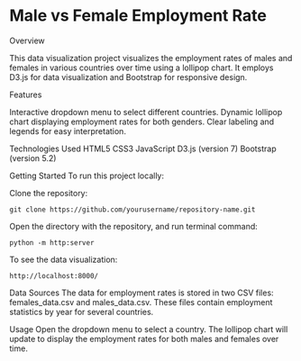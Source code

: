 # Male vs Female Employment Rate

Overview

This data visualization project visualizes the employment rates of males and females in various countries over time using a lollipop chart. It employs D3.js for data visualization and Bootstrap for responsive design.


Features

Interactive dropdown menu to select different countries.
Dynamic lollipop chart displaying employment rates for both genders.
Clear labeling and legends for easy interpretation.


Technologies Used
HTML5
CSS3
JavaScript
D3.js (version 7)
Bootstrap (version 5.2)


Getting Started
To run this project locally:


Clone the repository:
    
    git clone https://github.com/yourusername/repository-name.git



Open the directory with the repository, and run terminal command:
    
    python -m http:server



To see the data visualization:
    
    http://localhost:8000/
    




Data Sources
The data for employment rates is stored in two CSV files: females_data.csv and males_data.csv. These files contain employment statistics by year for several countries.

Usage
Open the dropdown menu to select a country.
The lollipop chart will update to display the employment rates for both males and females over time.
 
